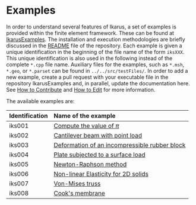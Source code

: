 <!--
SPDX-FileCopyrightText: 2022 The Ikarus Developers mueller@ibb.uni-stuttgart.de
SPDX-License-Identifier: CC-BY-SA-4.0
-->

# Examples

In order to understand several features of Ikarus, a set of examples is provided within the finite element framework.
These can be found at [IkarusExamples](https://github.com/ikarus-project/ikarus-examples). The installation and execution 
methodologies are briefly discussed in the [README](https://github.com/ikarus-project/ikarus-examples/blob/main/README.md) file 
of the repository. Each example is given a unique identification in the beginning of the file name of the form `iksXXX`.
This unique identification is also used in the following instead of the complete `*.cpp` file name. Auxiliary files 
for the examples, such as `*.msh`, `*.geo`, or `*.parset` can be found in `../../src/testFiles/`. 
In order to add a new example, create a pull request with your executable file in the repository IkarusExamples and, in 
parallel, update the documentation here. See [How to Contribute](../03_contribution/codeStyle.md) and 
[How to Edit](../03_contribution/howToEdit.md) for more information.  

The available examples are:

 | Identification | Name of the example                                                           |
|:---------------|:------------------------------------------------------------------------------|
| iks001         | [Compute the value of $\pi$](computePi.md)                                    |
 | iks002         | [Cantilever beam with point load](cantileverBeam.md)                          |
| iks003         | [Deformation of an incompressible rubber block](incompressibleRubberBlock.md) |
| iks004         | [Plate subjected to a surface load](kirchhoffPlate.md)                        |
| iks005         | [Newton-Raphson method](newtonRaphsonMethod.md)                               |
| iks006         | [Non-linear Elasticity for 2D solids](nonLinearElasticity.md)                 |
| iks007         | [Von-Mises truss](vonMisesTruss.md)                                           |
| iks008         | [Cook's membrane](cooksMembrane.md)                                           |
